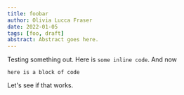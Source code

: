 ```yaml
---
title: foobar
author: Olivia Lucca Fraser
date: 2022-01-05
tags: [foo, draft]
abstract: Abstract goes here.
---
```


Testing something out. Here is `some inline code`. And now

```
here is a block of code
```

Let's see if that works.